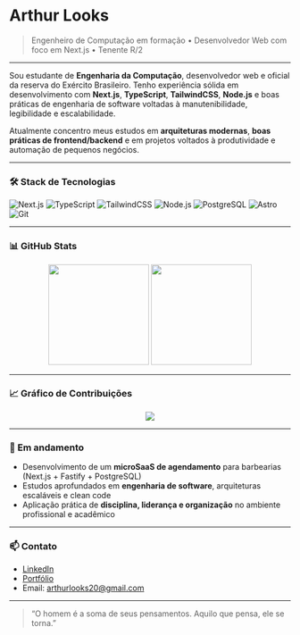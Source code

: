 # Arthur Looks

> Engenheiro de Computação em formação • Desenvolvedor Web com foco em Next.js • Tenente R/2

---

Sou estudante de **Engenharia da Computação**, desenvolvedor web e oficial da reserva do Exército Brasileiro. Tenho experiência sólida em desenvolvimento com **Next.js**, **TypeScript**, **TailwindCSS**, **Node.js** e boas práticas de engenharia de software voltadas à manutenibilidade, legibilidade e escalabilidade.

Atualmente concentro meus estudos em **arquiteturas modernas**, **boas práticas de frontend/backend** e em projetos voltados à produtividade e automação de pequenos negócios.

---

### 🛠️ Stack de Tecnologias

![Next.js](https://img.shields.io/badge/Next.js-000?style=for-the-badge&logo=nextdotjs)
![TypeScript](https://img.shields.io/badge/TypeScript-3178C6?style=for-the-badge&logo=typescript&logoColor=white)
![TailwindCSS](https://img.shields.io/badge/TailwindCSS-06B6D4?style=for-the-badge&logo=tailwindcss)
![Node.js](https://img.shields.io/badge/Node.js-339933?style=for-the-badge&logo=nodedotjs&logoColor=white)
![PostgreSQL](https://img.shields.io/badge/PostgreSQL-4169E1?style=for-the-badge&logo=postgresql&logoColor=white)
![Astro](https://img.shields.io/badge/Astro-000?style=for-the-badge&logo=astro&logoColor=white)
![Git](https://img.shields.io/badge/Git-F05032?style=for-the-badge&logo=git&logoColor=white)

---

### 📊 GitHub Stats

<div align="center">
  <img height="180em" src="https://github-readme-stats.vercel.app/api?username=arthurlooks&show_icons=true&theme=github_dark&custom_title=GitHub+Stats&hide=issues&rank_icon=github" />
  <img height="180em" src="https://github-readme-stats.vercel.app/api/top-langs/?username=arthurlooks&layout=compact&theme=github_dark&langs_count=6" />
</div>

---

### 📈 Gráfico de Contribuições

<div align="center">
  <img src="https://github-readme-activity-graph.vercel.app/graph?username=arthurlooks&theme=github-compact&hide_border=true" />
</div>

---

### 📍 Em andamento

- Desenvolvimento de um **microSaaS de agendamento** para barbearias (Next.js + Fastify + PostgreSQL)
- Estudos aprofundados em **engenharia de software**, arquiteturas escaláveis e clean code
- Aplicação prática de **disciplina, liderança e organização** no ambiente profissional e acadêmico

---

### 📫 Contato

- [LinkedIn](https://www.linkedin.com/in/arthur-looks)
- [Portfólio](https://portfolio-arthurlooks-projects.vercel.app)
- Email: arthurlooks20@gmail.com

---

> “O homem é a soma de seus pensamentos. Aquilo que pensa, ele se torna.”
